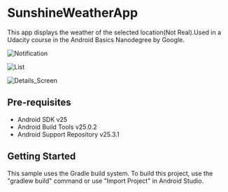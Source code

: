 # SunshineWeatherApp

This app displays the weather of the selected location(Not Real).Used in a Udacity course in the Android Basics Nanodegree by Google.

![Notification](https://user-images.githubusercontent.com/24731092/31077180-2e799b72-a79b-11e7-94db-09c1bb14b7af.png)

![List](https://user-images.githubusercontent.com/24731092/31077181-2eb80f24-a79b-11e7-8728-b907dbb7cf21.png)

![Details_Screen](https://user-images.githubusercontent.com/24731092/31077206-4dcd584c-a79b-11e7-9d06-39f2a4f43525.png)

Pre-requisites
--------------

- Android SDK v25
- Android Build Tools v25.0.2
- Android Support Repository v25.3.1

Getting Started
---------------

This sample uses the Gradle build system. To build this project, use the
"gradlew build" command or use "Import Project" in Android Studio.
